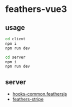 # feathers-vue3

## usage

```sh
cd client
npm i 
npm run dev
```

```sh
cd server
npm i 
npm run dev
```

## server

- [hooks-common.feathersjs](https://hooks-common.feathersjs.com/hooks.html#discard)
- [feathers-stripe](https://github.com/feathersjs-ecosystem/feathers-stripe)